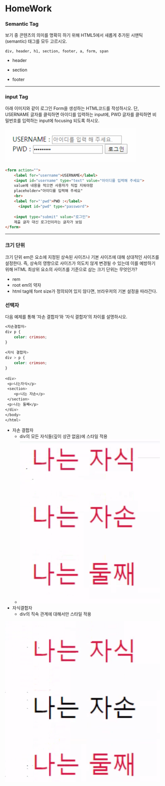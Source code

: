 # HomeWork

### Semantic Tag

보기 중 콘텐츠의 의미를 명확히 하기 위해 HTML5에서 새롭게 추가된 시맨틱(semantic) 태그를 모두 고르시오.

```
div, header, h1, section, footer, a, form, span
```

- header

- section

- footer

----



### input Tag

아래 이미지와 같이 로그인 Form을 생성하는 HTML코드를 작성하시오.
단, USERNAME 글자를 클릭하면 아이디를 입력하는 input에, PWD 글자를 클릭하면
비밀번호를 입력하는 input에 focusing 되도록 하시오.

![image-20220204130139841](homework.assets/image-20220204130139841.png)



``` html
<form action="">
    <label for="username">USERNAME</label>
    <input id="username" type="text" value="아이디를 입력해 주세요">
    value에 내용을 적으면 사용자가 직접 지워야함 
    placeholder="아이디를 입력해 주세요"
    <br>
    <label for="'pwd">PWD :</label>
      <input id="pwd" type="password">
    
    <input type="submit" value="로그인">
    제출 글자 대신 로그인이라는 글자가 보임
</form>  
```



----



### 크기 단위

크기 단위 em은 요소에 지정된 상속된 사이즈나 기본 사이즈에 대해 상대적인 사이즈를 설정한다. 즉, 상속의 영향으로 사이즈가 의도치 않게 변경될 수 있는데 이를 예방하기 위해 HTML 최상위 요소의 사이즈를 기준으로 삼는 크기 단위는 무엇인가?

- rem
- root em의 약자 
- html tag에 font size가 정의되어 있지 않다면, 브라우저의 기본 설정을 따라간다.





### 선택자

다음 예제를 통해 ‘자손 결합자’와 ‘자식 결합자’의 차이를 설명하시오.

```css
<자손결합자>
div p {
    color: crimson;
}

<자식 결합자>
div > p {
    color: crimson;
}

<div>
 <p>나는자식</p>
 <section>
	<p>나는 자손</p>
 </section>
 <p>나는 둘째</p>
</div>
</body>
</html>
```

- 자손 결합자 
  - div의 모든 자식들(깊이 상관 없음)에 스타일 적용
  - ![image-20220204165348012](homework.assets/image-20220204165348012.png)
- 자식결합자 
  - div의 직속 관계에 대해서만 스타일 적용

![image-20220204165409908](homework.assets/image-20220204165409908.png)